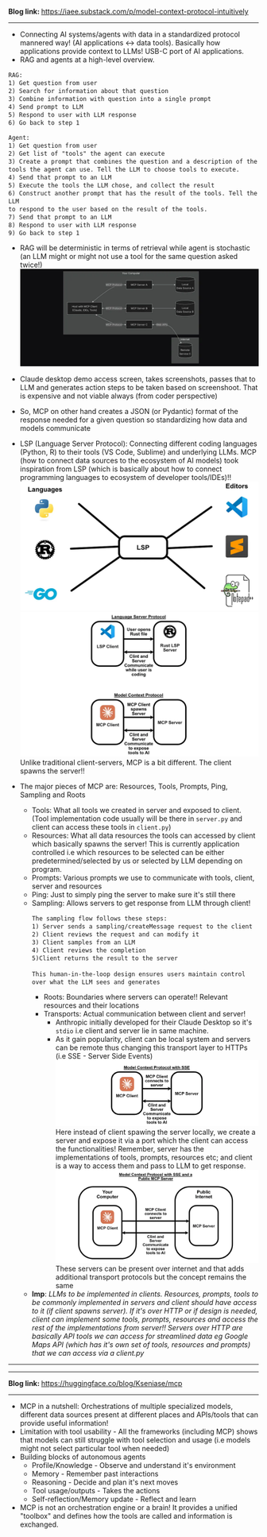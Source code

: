 <b> Blog link: </b> https://iaee.substack.com/p/model-context-protocol-intuitively

---

- Connecting AI systems/agents with data in a standardized protocol mannered way! (AI applications <-> data tools). Basically how applications provide context to LLMs! USB-C port of AI applications.
- RAG and agents at a high-level overview.
```
RAG: 
1) Get question from user
2) Search for information about that question
3) Combine information with question into a single prompt
4) Send prompt to LLM
5) Respond to user with LLM response
6) Go back to step 1
```
```
Agent:
1) Get question from user
2) Get list of "tools" the agent can execute
3) Create a prompt that combines the question and a description of the
tools the agent can use. Tell the LLM to choose tools to execute.
4) Send that prompt to an LLM
5) Execute the tools the LLM chose, and collect the result
6) Construct another prompt that has the result of the tools. Tell the LLM
to respond to the user based on the result of the tools.
7) Send that prompt to an LLM
8) Respond to user with LLM response
9) Go back to step 1
```
- RAG will be deterministic in terms of retrieval while agent is stochastic (an LLM might or might not use a tool for the same question asked twice!)
![alt text](mcp_internals/image.png)
- Claude desktop demo access screen, takes screenshots, passes that to LLM and generates action steps to be taken based on screenshoot. That is expensive and not viable always (from coder perspective)
- So, MCP on other hand creates a JSON (or Pydantic) format of the response needed for a given question so standardizing how data and models communicate
- LSP (Language Server Protocol): Connecting different coding languages (Python, R) to their tools (VS Code, Sublime) and underlying LLMs. MCP (how to connect data sources to the ecosystem of AI models) took inspiration from LSP (which is basically about how to connect programming languages to ecosystem of developer tools/IDEs)!!
![alt text](mcp_internals/image1.png)
![alt text](mcp_internals/image2.png)
Unlike traditional client-servers, MCP is a bit different. The client spawns the server!!

- The major pieces of MCP are: Resources, Tools, Prompts, Ping, Sampling and Roots
  - Tools: What all tools we created in server and exposed to client. (Tool implementation code usually will be there in `server.py` and client can access these tools in `client.py`)
  -  Resources: What all data resources the tools can accessed by client which basically spawns the server! This is currently application controlled i.e which resources to be selected can be either predetermined/selected by us or selected by LLM depending on program.
  - Prompts: Various prompts we use to communicate with tools, client, server and resources
  - Ping: Just to simply ping the server to make sure it's still there
  - Sampling: Allows servers to get response from LLM through client!
    ```
    The sampling flow follows these steps:
    1) Server sends a sampling/createMessage request to the client
    2) Client reviews the request and can modify it
    3) Client samples from an LLM
    4) Client reviews the completion
    5)Client returns the result to the server

    This human-in-the-loop design ensures users maintain control over what the LLM sees and generates
    ```
    - Roots: Boundaries where servers can operate!! Relevant resources and their locations
    - Transports: Actual communication between client and server!
      - Anthropic initially developed for their Claude Desktop so it's `stdio` i.e client and server lie in same machine.
      - As it gain popularity, client can be local system and servers can be remote thus changing this transport layer to HTTPs (i.e SSE - Server Side Events)
      ![alt text](mcp_internals/image3.png) 
      Here instead of client spawing the server locally, we create a server and expose it via a port which the client can access the functionalities! Remember, server has the implementations of tools, prompts, resources etc; and client is a way to access them and pass to LLM to get response.
      ![alt text](mcp_internals/image4.png) These servers can be present over internet and that adds additional transport protocols but the concept remains the same
  - <b>Imp</b>: *LLMs to be implemented in clients. Resources, prompts, tools to be commonly implemented in servers and client should have access to it (if client spawns server). If it's over HTTP or if design is needed, client can implement some tools, prompts, resources and access the rest of the implementations from server!! Servers over HTTP are basically API tools we can access for streamlined data eg Google Maps API (which has it's own set of tools, resources and prompts) that we can access via a client.py* 

---
---
<b> Blog link: </b> https://huggingface.co/blog/Kseniase/mcp

---
- MCP in a nutshell: Orchestrations of multiple specialized models, different data sources present at different places and APIs/tools that can provide useful information!
- Limitation with tool usability - All the frameworks (including MCP) shows that models can still struggle with tool selection and usage (i.e models might not select particular tool when needed)
- Building blocks of autonomous agents
  - Profile/Knowledge - Observe and understand it's environment
  - Memory - Remember past interactions
  - Reasoning - Decide and plan it's next moves
  - Tool usage/outputs - Takes the actions
  - Self-reflection/Memory update - Reflect and learn
- MCP is not an orchestration engine or a brain! It provides a unified "toolbox" and defines how the tools are called and information is exchanged. 